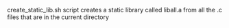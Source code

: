 create_static_lib.sh script creates a static library called liball.a from all the .c files that are in the current directory
